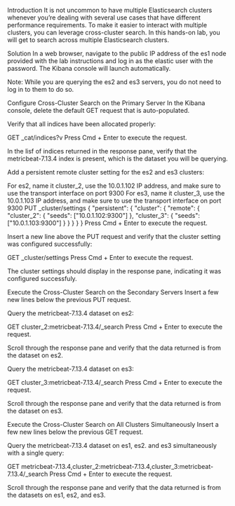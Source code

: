 Introduction
It is not uncommon to have multiple Elasticsearch clusters whenever you’re dealing with several use cases that have different performance requirements. To make it easier to interact with multiple clusters, you can leverage cross-cluster search. In this hands-on lab, you will get to search across multiple Elasticsearch clusters.

Solution
In a web browser, navigate to the public IP address of the es1 node provided with the lab instructions and log in as the elastic user with the password. The Kibana console will launch automatically.

Note: While you are querying the es2 and es3 servers, you do not need to log in to them to do so.

Configure Cross-Cluster Search on the Primary Server
In the Kibana console, delete the default GET request that is auto-populated.

Verify that all indices have been allocated properly:

GET _cat/indices?v
Press Cmd + Enter to execute the request.

In the lisf of indices returned in the response pane, verify that the metricbeat-7.13.4 index is present, which is the dataset you will be querying.

Add a persistent remote cluster setting for the es2 and es3 clusters:

For es2, name it cluster_2, use the 10.0.1.102 IP address, and make sure to use the transport interface on port 9300
For es3, name it cluster_3, use the 10.0.1.103 IP address, and make sure to use the transport interface on port 9300
PUT _cluster/settings
{
  "persistent": {
    "cluster": {
      "remote": {
        "cluster_2": {
          "seeds": ["10.0.1.102:9300"]
        },
        "cluster_3": {
          "seeds": ["10.0.1.103:9300"]
        }
      }
    }
  }
}
Press Cmd + Enter to execute the request.

Insert a new line above the PUT request and verify that the cluster setting was configured successfully:

GET _cluster/settings
Press Cmd + Enter to execute the request.

The cluster settings should display in the response pane, indicating it was configured successfuly.

Execute the Cross-Cluster Search on the Secondary Servers
Insert a few new lines below the previous PUT request.

Query the metricbeat-7.13.4 dataset on es2:

GET cluster_2:metricbeat-7.13.4/_search
Press Cmd + Enter to execute the request.

Scroll through the response pane and verify that the data returned is from the dataset on es2.

Query the metricbeat-7.13.4 dataset on es3:

GET cluster_3:metricbeat-7.13.4/_search
Press Cmd + Enter to execute the request.

Scroll through the response pane and verify that the data returned is from the dataset on es3.

Execute the Cross-Cluster Search on All Clusters Simultaneously
Insert a few new lines below the previous GET request.

Query the metricbeat-7.13.4 dataset on es1, es2. and es3 simultaneously with a single query:

GET metricbeat-7.13.4,cluster_2:metricbeat-7.13.4,cluster_3:metricbeat-7.13.4/_search
Press Cmd + Enter to execute the request.

Scroll through the response pane and verify that the data returned is from the datasets on es1, es2, and es3.